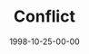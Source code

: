 ---
layout: message
category: message
series: "What Are You Running From?"
title: "Conflict"
date: 1998-10-25-00-00
message_id: 421
---